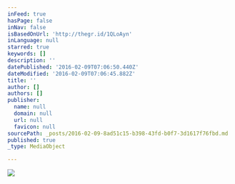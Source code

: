 ```yaml
---
inFeed: true
hasPage: false
inNav: false
isBasedOnUrl: 'http://thegr.id/1QLoAyn'
inLanguage: null
starred: true
keywords: []
description: ''
datePublished: '2016-02-09T07:06:50.440Z'
dateModified: '2016-02-09T07:06:45.882Z'
title: ''
author: []
authors: []
publisher:
  name: null
  domain: null
  url: null
  favicon: null
sourcePath: _posts/2016-02-09-8ad51c15-b398-43fd-b0f7-3d1617f76fbd.md
published: true
_type: MediaObject

---
```

![](https://the-grid-user-content.s3-us-west-2.amazonaws.com/5d0a6997-4801-48aa-9f57-f29d749e3d49.jpg)